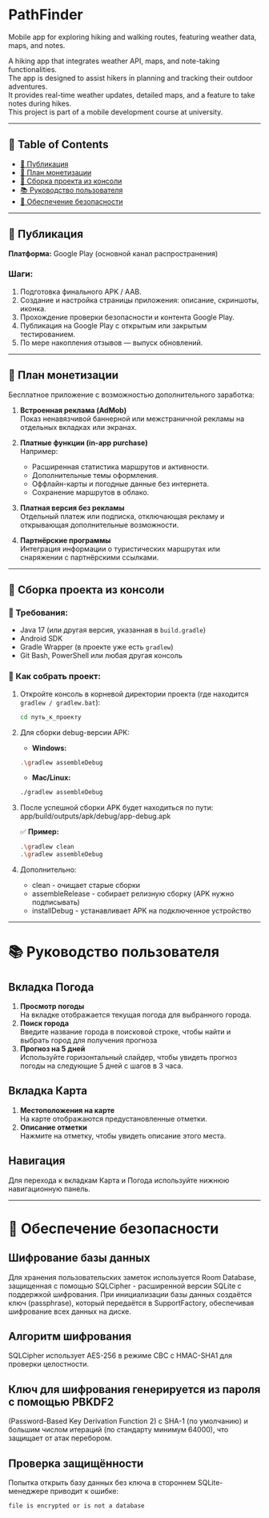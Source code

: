 # PathFinder

Mobile app for exploring hiking and walking routes, featuring weather data, maps, and notes.

A hiking app that integrates weather API, maps, and note-taking functionalities.  
The app is designed to assist hikers in planning and tracking their outdoor adventures.  
It provides real-time weather updates, detailed maps, and a feature to take notes during hikes.  
This project is part of a mobile development course at university.

---

## 📌 Table of Contents

- [📱 Публикация](#публикация)
- [💸 План монетизации](#план-монетизации)
- [🔧 Сборка проекта из консоли](#сборка-проекта)
- [📚 Руководство пользователя](#руководство-пользователя)
- [🔐 Обеспечение безопасности](#безопасность)

---

## 📱 <a id="публикация"> Публикация </a>

**Платформа:** Google Play (основной канал распространения)

### Шаги:

1. Подготовка финального APK / AAB.
2. Создание и настройка страницы приложения: описание, скриншоты, иконка.
3. Прохождение проверки безопасности и контента Google Play.
4. Публикация на Google Play с открытым или закрытым тестированием.
5. По мере накопления отзывов — выпуск обновлений.

---

## 💸 <a id="план-монетизации"> План монетизации </a>

Бесплатное приложение с возможностью дополнительного заработка:

1. **Встроенная реклама (AdMob)**  
   Показ ненавязчивой баннерной или межстраничной рекламы на отдельных вкладках или экранах.

2. **Платные функции (in-app purchase)**  
   Например:

    - Расширенная статистика маршрутов и активности.
    - Дополнительные темы оформления.
    - Оффлайн-карты и погодные данные без интернета.
    - Сохранение маршрутов в облако.

3. **Платная версия без рекламы**  
   Отдельный платеж или подписка, отключающая рекламу и открывающая дополнительные возможности.

4. **Партнёрские программы**  
   Интеграция информации о туристических маршрутах или снаряжении с партнёрскими ссылками.

---

## 🔧 <a id="сборка-проекта"> Сборка проекта из консоли </a>

### 📌 Требования:

- Java 17 (или другая версия, указанная в `build.gradle`)
- Android SDK
- Gradle Wrapper (в проекте уже есть `gradlew`)
- Git Bash, PowerShell или любая другая консоль

### 🚀 Как собрать проект:

1. Откройте консоль в корневой директории проекта (где находится `gradlew / gradlew.bat`):
   ```bash
   cd путь_к_проекту
   ```
2. Для сборки debug-версии APK:

    - **Windows:**

   ```bash
   .\gradlew assembleDebug
   ```

    - **Mac/Linux:**

   ```bash
   ./gradlew assembleDebug
   ```

3. После успешной сборки APK будет находиться по пути:  
   app/build/outputs/apk/debug/app-debug.apk

   ✅ **Пример:**

   ```bash
   .\gradlew clean
   .\gradlew assembleDebug
   ```

4. Дополнительно:
    - clean - очищает старые сборки
    - assembleRelease - собирает релизную сборку (APK нужно подписывать)
    - installDebug - устанавливает APK на подключенное устройство

---

# 📚 <a id="руководство-пользователя"> Руководство пользователя </a>

## Вкладка Погода

1.  **Просмотр погоды**  
    На вкладке отображается текущая погода для выбранного города.
2.  **Поиск города**  
    Введите название города в поисковой строке, чтобы найти и выбрать город для
    получения прогноза
3.  **Прогноз на 5 дней**  
    Используйте горизонтальный слайдер, чтобы увидеть прогноз погоды на следующие 5 дней
    с шагов в 3 часа.

## Вкладка Карта

1. **Местоположения на карте**  
   На карте отображаются предустановленные отметки.
2. **Описание отметки**  
   Нажмите на отметку, чтобы увидеть описание этого места.

## Навигация

Для перехода к вкладкам Карта и Погода используйте нижнюю навигационную панель.

---

# 🔐 <a id="безопасность"> Обеспечение безопасности </a>

## Шифрование базы данных

Для хранения пользовательских заметок используется Room Database, защищенная с помощью
SQLCipher - расширенной версии SQLite с поддержкой шифрования.
При инициализации базы данных создаётся ключ (passphrase), который передаётся в
SupportFactory, обеспечивая шифрование всех данных на диске.

## Алгоритм шифрования

SQLCipher использует AES-256 в режиме CBC с HMAC-SHA1 для проверки целостности.

## Ключ для шифрования генерируется из пароля с помощью PBKDF2

(Password-Based Key Derivation Function 2) с SHA-1 (по умолчанию) и большим числом
итераций (по стандарту минимум 64000), что защищает от атак перебором.

## Проверка защищённости

Попытка открыть базу данных без ключа в стороннем SQLite-менеджере приводит к ошибке:

```psql
file is encrypted or is not a database
```
